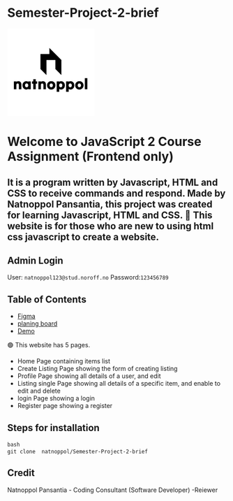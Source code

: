 # Semester-Project-2-brief

![banner img](https://github.com/natnoppol/portfolio-webpage/blob/main/image/portfolio-logo.png)
# Welcome to JavaScript 2 Course Assignment (Frontend only)

## It is a program written by Javascript, HTML and CSS to receive commands and respond. Made by Natnoppol Pansantia, this project was created for learning Javascript, HTML and CSS.  💖 This website is for those who are new to using html css javascript to create a website.



## Admin Login
User: `natnoppol123@stud.noroff.no`
Password:`123456789`

## Table of Contents
- [Figma](https://www.figma.com/design/EarMz0a8yDFw4Xfpzxi3GG/Game-App?node-id=2079-3152&node-type=canvas&t=UkOzJkdy3IgKlLxK-0)
- [planing board](https://github.com/users/natnoppol/projects/8/views/1)
- [Demo]()

🟢 This website has 5 pages.

- Home Page containing items list
- Create Listing Page showing the form of creating listing
- Profile Page showing all details of a user, and edit
- Listing single Page showing all details of a specific item, and enable to edit and delete
- login Page showing a login
- Register page showing a register

## Steps for installation

```
bash
git clone  natnoppol/Semester-Project-2-brief

```

## Credit
Natnoppol Pansantia - Coding Consultant (Software Developer)
-Reiewer
